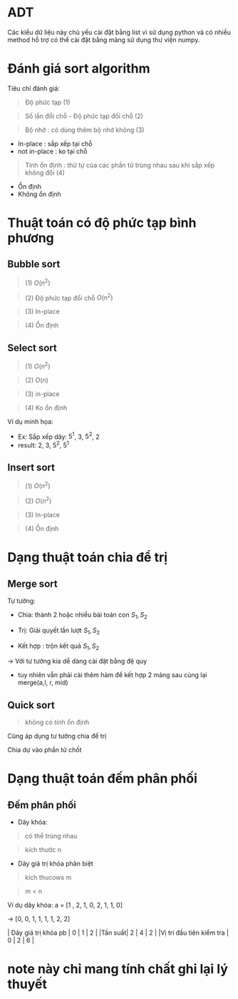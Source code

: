 # ADT
Các kiểu dữ liệu này chủ yếu cài đặt bằng list vì sử dụng python và có nhiều method hỗ trợ có thể cài đặt bằng mảng sử dụng 
thư viện numpy.

# Đánh giá sort algorithm
Tiêu chí đánh giá:

> Độ phức tạp (1)

> Số lần đổi chỗ - Độ phức tạp đổi chỗ (2)

> Bộ nhớ  : có dùng thêm bộ nhớ không (3)
- In-place : sắp xếp tại chỗ
- not in-place : ko tại chỗ
> Tính ổn định : thứ tự của các phần tử trùng nhau sau khi sắp xếp không đổi (4)
- Ổn định
- Không ổn định

# Thuật toán có độ phức tạp bình phương

## Bubble sort
> (1) $O(n^2)$

> (2) Độ phức tạp đổi chỗ $O(n^2)$

> (3) In-place

> (4) Ổn định

## Select sort
> (1) $O(n^2)$

> (2) $O(n)$

> (3) in-place

> (4) Ko ổn định

Ví dụ minh họa:
- Ex: Sắp xếp dãy: $5^{1}$, 3, $5^{2}$, 2
- result: 2, 3, $5^{2}$, $5^{1}$

## Insert sort
> (1) $O(n^2)$

> (2) $O(n^2)$

> (3) In-place

> (4) Ổn định

# Dạng thuật toán chia để trị
## Merge sort
Tư tưởng:

- Chia: thành 2 hoặc nhiều bài toán con $S_1, S_2$

- Trị: Giải quyết lần lượt $S_1, S_2$

- Kết hợp : trộn kết quả $S_1, S_2$

$\rightarrow$ Với tư tưởng kia dễ dàng cài đặt bằng đệ quy

- tuy nhiên vẫn phải cài thêm hàm để kết hợp 2 mảng sau cùng lại
merge(a,l, r, mid)


## Quick sort 
> không có tính ổn định

Cũng áp dụng tư tưởng chia để trị

Chia dự vào phần tử chốt

# Dạng thuật toán đếm phân phối
## Đếm phân phối
- Dãy khóa: 

> có thể trùng nhau 

> kích thước n

- Dãy giá trị khóa phân biệt
> kích thucows m

> m < n

Ví dụ dãy khóa: a = [1 , 2, 1, 0, 2, 1, 1, 0]

$\rightarrow$ [0, 0, 1, 1, 1, 1, 2, 2]

| Dãy giá trị khóa pb | 0 | 1 | 2 |
|Tần suất| 2 | 4 | 2 |
|Vị trí đầu tiên kiểm tra | 0 | 2 | 6 |





# note này chỉ mang tính chất ghi lại lý thuyết
